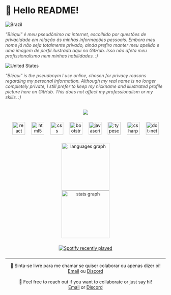 
# 👋 Hello README!

![Brazil](https://raw.githubusercontent.com/stevenrskelton/flag-icon/master/png/16/country-4x3/br.png "Brazil")

<i style="color: #505050;">"Bléqui" é meu pseudônimo na internet, escolhido por questões de privacidade em relação às minhas informações pessoais. Embora meu nome já não seja totalmente privado, ainda prefiro manter meu apelido e uma imagem de perfil ilustrada aqui no GitHub. Isso não afeta meu profissionalismo nem minhas habilidades. :)</i>

![United States](https://raw.githubusercontent.com/stevenrskelton/flag-icon/master/png/16/country-4x3/us.png "United States")

<i style="color: #505050;">"Bléqui" is the pseudonym I use online, chosen for privacy reasons regarding my personal information. Although my real name is no longer completely private, I still prefer to keep my nickname and illustrated profile picture here on GitHub. This does not affect my professionalism or my skills. :)</i>
<br><br>
<div align="center">
  <img src="https://visitor-badge.laobi.icu/badge?page_id=Blequisc.Blequisc&right_color=purple"  />
</div>

###

<div align="center">
  <img src="https://cdn.jsdelivr.net/gh/devicons/devicon/icons/react/react-original.svg" height="40" alt="react logo"  />
  <img width="12" />
  <img src="https://cdn.jsdelivr.net/gh/devicons/devicon/icons/html5/html5-plain.svg" height="40" alt="html5 logo"  />
  <img width="12" />
  <img src="https://cdn.jsdelivr.net/gh/devicons/devicon/icons/css3/css3-plain.svg" height="40" alt="css logo"  />
  <img width="12" />
  <img src="https://cdn.jsdelivr.net/gh/devicons/devicon/icons/bootstrap/bootstrap-original.svg" height="40" alt="bootstrap logo"  />
  <img width="12" />
  <img src="https://cdn.jsdelivr.net/gh/devicons/devicon/icons/javascript/javascript-original.svg" height="40" alt="javascript logo"  />
  <img width="12" />
  <img src="https://cdn.jsdelivr.net/gh/devicons/devicon/icons/typescript/typescript-plain.svg" height="40" alt="typescript logo"  />
  <img width="12" />
  <img src="https://cdn.jsdelivr.net/gh/devicons/devicon/icons/csharp/csharp-plain.svg" height="40" alt="csharp logo"  />
  <img width="12" />
  <img src="https://skillicons.dev/icons?i=dotnet" height="40" alt="dot-net logo"  />
</div>

###

<div align="center">
  <img src="https://github-readme-stats.vercel.app/api/top-langs?username=Blequisc&locale=en&hide_title=false&layout=compact&card_width=320&langs_count=5&theme=dracula&hide_border=true&order=2" height="150" alt="languages graph" /> <br>
  <img src="https://github-readme-stats.vercel.app/api?username=Blequisc&hide_title=false&hide_rank=false&show_icons=true&include_all_commits=true&count_private=true&disable_animations=false&theme=dracula&locale=en&hide_border=true&order=1" height="150" alt="stats graph"  />
</div>

###

<div align="center">
  <a href="https://open.spotify.com/user/31mz4fevz4imii6kl4ctdfw2amya">
    <img src="https://spotify-recently-played-readme.vercel.app/api?user=31mz4fevz4imii6kl4ctdfw2amya&count=5" alt="Spotify recently played"  />
  </a>
</div>

###

---
<div align=center>
💬 Sinta-se livre para me chamar se quiser colaborar ou apenas dizer oi! <br> 
<a href="gustavopl.contato@gmail.com">Email</a> ou <a href="https://discordapp.com/users/311590188851789835">Discord</a>
<br><br>
💬 Feel free to reach out if you want to collaborate or just say hi! <br> 
<a href="gustavopl.contato@gmail.com">Email</a> or <a href="https://discordapp.com/users/311590188851789835">Discord</a>
</div>
